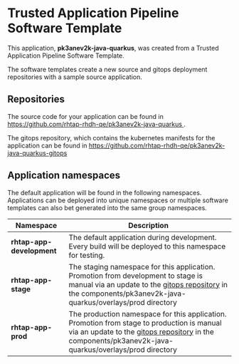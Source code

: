 # Trusted Application Pipeline Software Template

This application, **pk3anev2k-java-quarkus**, was created from a Trusted Application Pipeline Software Template.

The software templates create a new source and gitops deployment repositories with a sample source application. 

## Repositories

The source code for your application can be found in [https://github.com/rhtap-rhdh-qe/pk3anev2k-java-quarkus ](https://github.com/rhtap-rhdh-qe/pk3anev2k-java-quarkus ).
 
The gitops repository, which contains the kubernetes manifests for the application can be found in 
[https://github.com/rhtap-rhdh-qe/pk3anev2k-java-quarkus-gitops ](https://github.com/rhtap-rhdh-qe/pk3anev2k-java-quarkus-gitops ) 

## Application namespaces 

The default application will be found in the following namespaces. Applications can be deployed into unique namespaces or multiple software templates can also bet generated into the same group namespaces.  

|  Namespace   |  Description   |  
| -------- | -------- |   
| **rhtap-app-development** | The default application during development. Every build will be deployed to this namespace for testing. | 
| **rhtap-app-stage** | The staging namespace for this application. Promotion from development to stage is manual via an update to the [gitops repository](https://github.com/rhtap-rhdh-qe/pk3anev2k-java-quarkus-gitops ) in the components/pk3anev2k-java-quarkus/overlays/prod directory |  
| **rhtap-app-prod** | The production namespace for this application. Promotion from stage to production is manual via an update to the [gitops repository](https://github.com/rhtap-rhdh-qe/pk3anev2k-java-quarkus-gitops ) in the components/pk3anev2k-java-quarkus/overlays/prod directory | 